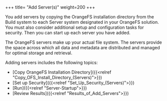 +++
title= "Add Server(s)"
weight=200
+++

You add servers by copying the OrangeFS installation directory from the
Build system to each Server system designated in your OrangeFS solution.
You must also consider additional setup and configuration tasks for
security. Then you can start up each server you have added.

The OrangeFS servers make up your actual file system. The servers
provide the space across which all data and metadata are distributed and
managed for optimal storage and retrieval.

Adding servers includes the following topics:

-   [Copy OrangeFS Installation
    Directory]({{<relref "Copy_OFS_Install_Directory_(Servers)">}})
-   [Set up Security]({{<relref "Set_Up_Security_(Servers)">}})
-   [Run]({{<relref "Server-Startup">}})
-   [Review Results]({{<relref "Results_of_Add_Servers">}})

 

 

 

 

 
